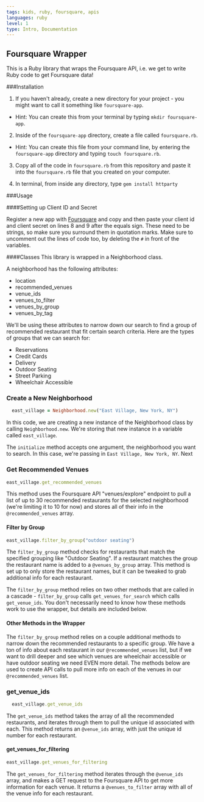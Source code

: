 ```yaml
---
tags: kids, ruby, foursquare, apis
languages: ruby
level: 1
type: Intro, Documentation
---
```



## Foursquare Wrapper

This is a Ruby library that wraps the Foursquare API, i.e. we get to write Ruby code to get Foursquare data!

###Installation
1. If you haven't already, create a new directory for your project - you might want to call it something like `foursquare-app`.
  * Hint: You can create this from your terminal by typing `mkdir foursquare-app`.

2. Inside of the `foursquare-app` directory, create a file called `foursquare.rb`.
  * Hint: You can create this file from your command line, by entering the `foursquare-app` directory and typing `touch foursquare.rb`.

3. Copy all of the code in `foursquare.rb` from this repository and paste it into the `foursquare.rb` file that you created on your computer.

4. In terminal, from inside any directory, type `gem install httparty`


###Usage

####Setting up Client ID and Secret

Register a new app with [Foursquare](https://foursquare.com/developers/apps) and copy and then paste your client id and client secret on lines 8 and 9 after the equals sign. These need to be strings, so make sure you surround them in quotation marks. Make sure to uncomment out the lines of code too, by deleting the `#` in front of the variables.

####Classes
This library is wrapped in a Neighborhood class.

A neighborhood has the following attributes:
* location
* recommended_venues
* venue_ids
* venues_to_filter
* venues_by_group
* venues_by_tag

We'll be using these attributes to narrow down our search to find a group of recommended restaurant that fit certain search criteria. Here are the types of groups that we can search for:

* Reservations
* Credit Cards
* Delivery
* Outdoor Seating
* Street Parking
* Wheelchair Accessible


### Create a New Neighborhood

```ruby
  east_village = Neighborhood.new("East Village, New York, NY")
```

In this code, we are creating a new instance of the Neighborhood class by calling `Neighborhood.new`. We're storing that new instance in a variable called `east_village`.

The `initialize` method accepts one argument, the neighborhood you want to search. In this case, we're passing in `East Village, New York, NY`. Next


### Get Recommended Venues

```ruby
east_village.get_recommended_venues
```

This method uses the Foursquare API "venues/explore" endpoint to pull a list of up to 30 recommended restaurants for the selected neighborhood (we're limiting it to 10 for now) and stores all of their info in the `@recommended_venues` array.


#### Filter by Group

```ruby
east_village.filter_by_group("outdoor seating")
```

The `filter_by_group` method checks for restaurants that match the specified grouping like "Outdoor Seating". If a restaurant matches the group the restaurant name is added to a `@venues_by_group` array. This method is set up to only store the restaurant names, but it can be tweaked to grab additional info for each restaurant.

The `filter_by_group` method relies on two other methods that are called in a cascade - `filter_by_group` calls `get_venues_for_search` which calls `get_venue_ids`. You don't necessarily need to know how these methods work to use the wrapper, but details are included below.


#### Other Methods in the Wrapper

The `filter_by_group` method relies on a couple additional methods to narrow down the recommended restaurants to a specific group.
We have a ton of info about each restaurant in our `@recommended_venues` list, but if we want to drill deeper and see which venues are wheelchair accessible or have outdoor seating we need EVEN more detail. The methods below are used to create API calls to pull more info on each of the venues in our `@recommended_venues` list.

### get_venue_ids

```ruby
  east_village.get_venue_ids
```

The `get_venue_ids` method takes the array of all the recommended restaurants, and iterates through them to pull the unique id associated with each. This method returns an `@venue_ids` array, with just the unique id number for each restaurant.

#### get_venues_for_filtering

```ruby
east_village.get_venues_for_filtering
```

The `get_venues_for_filtering` method iterates through the `@venue_ids` array, and makes a GET request to the Foursquare API to get more information for each venue. It returns a `@venues_to_filter` array with all of the venue info for each restaurant.






